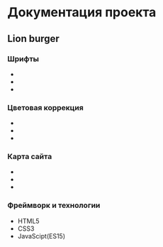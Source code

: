 # Документация проекта


## Lion burger




### Шрифты
<ul>
    <li></li>
    <li></li>
    <li></li>
</ul>


### Цветовая коррекция
<ul>
    <li></li>
    <li></li>
    <li></li>
</ul>

### Карта сайта
<ul>
    <li></li>
    <li></li>
    <li></li>
</ul>

### Фреймворк и технологии
<ul>
    <li>HTML5</li>
    <li>CSS3</li>
    <li>JavaScipt(ES15)</li>
</ul>